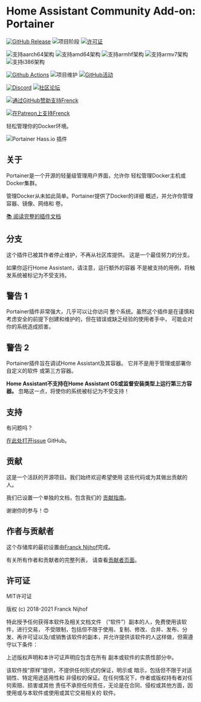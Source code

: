 # Home Assistant Community Add-on: Portainer

[![GitHub Release][releases-shield]][releases]
![项目阶段][project-stage-shield]
[![许可证][license-shield]](LICENSE.md)

![支持aarch64架构][aarch64-shield]
![支持amd64架构][amd64-shield]
![支持armhf架构][armhf-shield]
![支持armv7架构][armv7-shield]
![支持i386架构][i386-shield]

[![Github Actions][github-actions-shield]][github-actions]
![项目维护][maintenance-shield]
[![GitHub活动][commits-shield]][commits]

[![Discord][discord-shield]][discord]
[![社区论坛][forum-shield]][forum]

[![通过GitHub赞助支持Frenck][github-sponsors-shield]][github-sponsors]

[![在Patreon上支持Frenck][patreon-shield]][patreon]

轻松管理你的Docker环境。

![Portainer Hass.io 插件](images/screenshot.png)

## 关于

Portainer是一个开源的轻量级管理用户界面，允许你
轻松管理Docker主机或Docker集群。

管理Docker从未如此简单。Portainer提供了Docker的详细
概述，并允许你管理容器、镜像、网络和
卷。

[:books: 阅读完整的插件文档][docs]


## 分支

这个插件已被其作者停止维护，不再从社区库提供。
这是一个最佳努力的分支。

如果你运行Home Assistant，请注意，运行额外的容器
不是被支持的用例，将触发系统被标记为不受支持。

## 警告 1

Portainer插件非常强大，几乎可以让你访问
整个系统。虽然这个插件是在谨慎和
考虑安全的前提下创建和维护的，但在错误或缺乏经验的使用者手中，
可能会对你的系统造成损害。

## 警告 2

Portainer插件旨在调试Home Assistant及其容器。
它并不是用于管理或部署你自定义的软件
或第三方容器。

**Home Assistant不支持在Home Assistant OS或监督安装类型上运行第三方容器。**
忽略这一点，将使你的系统被标记为不受支持！

## 支持

有问题吗？

[在此处打开issue][issue] GitHub。

## 贡献

这是一个活跃的开源项目。我们始终欢迎希望使用
这些代码或为其做出贡献的人。

我们已设置一个单独的文档，包含我们的
[贡献指南](,github/CONTRIBUTING.md)。

谢谢你的参与！:heart_eyes:

## 作者与贡献者

这个存储库的最初设置由[Franck Nijhof][frenck]完成。

有关所有作者和贡献者的完整列表，
请查看[贡献者页面][contributors]。

## 许可证

MIT许可证

版权 (c) 2018-2021 Franck Nijhof

特此授予任何获得本软件及相关文档文件
（“软件”）副本的人，免费使用该软件，进行交易，
不受限制，包括但不限于使用、复制、修改、合并、发布、分发、再许可证以及/或销售该软件的副本，并允许提供该软件的人这样做，但需遵守以下条件：

上述版权声明和本许可证声明应包含在所有
副本或软件的实质性部分中。

该软件按“原样”提供，不提供任何形式的保证，明示或
暗示，包括但不限于对适销性、特定用途适用性和
非侵权的保证。在任何情况下，作者或版权持有者对任何索赔、损害或其他
责任不承担任何责任，无论是在合同、侵权或其他方面，因
使用或与本软件或使用或其它交易相关的
软件。

[aarch64-shield]: https://img.shields.io/badge/aarch64-yes-green.svg
[amd64-shield]: https://img.shields.io/badge/amd64-yes-green.svg
[armhf-shield]: https://img.shields.io/badge/armhf-yes-green.svg
[armv7-shield]: https://img.shields.io/badge/armv7-yes-green.svg
[commits-shield]: https://img.shields.io/github/commit-activity/y/hassio-addons/addon-portainer.svg
[commits]: https://github.com/hassio-addons/addon-portainer/commits/main
[contributors]: https://github.com/hassio-addons/addon-portainer/graphs/contributors
[discord-ha]: https://discord.gg/c5DvZ4e
[discord-shield]: https://img.shields.io/discord/478094546522079232.svg
[discord]: https://discord.me/hassioaddons
[docs]: https://github.com/hassio-addons/addon-portainer/blob/main/portainer/DOCS.md
[forum-shield]: https://img.shields.io/badge/community-forum-brightgreen.svg
[forum]: https://community.home-assistant.io/t/home-assistant-community-add-on-portainer/68836?u=frenck
[frenck]: https://github.com/frenck
[github-actions-shield]: https://github.com/hassio-addons/addon-portainer/workflows/CI/badge.svg
[github-actions]: https://github.com/hassio-addons/addon-portainer/actions
[github-sponsors-shield]: https://frenck.dev/wp-content/uploads/2019/12/github_sponsor.png
[github-sponsors]: https://github.com/sponsors/frenck
[i386-shield]: https://img.shields.io/badge/i386-no-red.svg
[issue]: https://github.com/hassio-addons/addon-portainer/issues
[license-shield]: https://img.shields.io/github/license/hassio-addons/addon-portainer.svg
[maintenance-shield]: https://img.shields.io/maintenance/yes/2021.svg
[patreon-shield]: https://frenck.dev/wp-content/uploads/2019/12/patreon.png
[patreon]: https://www.patreon.com/frenck
[project-stage-shield]: https://img.shields.io/badge/project%20stage-%20!%20DEPRECATED%20%20%20!-ff0000.svg
[reddit]: https://reddit.com/r/homeassistant
[releases-shield]: https://img.shields.io/github/release/hassio-addons/addon-portainer.svg
[releases]: https://github.com/hassio-addons/addon-portainer/releases
[repository]: https://github.com/hassio-addons/repository